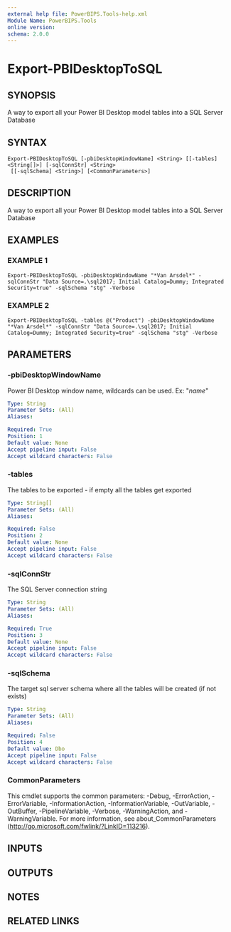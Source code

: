 ```yaml
---
external help file: PowerBIPS.Tools-help.xml
Module Name: PowerBIPS.Tools
online version:
schema: 2.0.0
---
```


# Export-PBIDesktopToSQL

## SYNOPSIS
A way to export all your Power BI Desktop model tables into a SQL Server Database

## SYNTAX

```
Export-PBIDesktopToSQL [-pbiDesktopWindowName] <String> [[-tables] <String[]>] [-sqlConnStr] <String>
 [[-sqlSchema] <String>] [<CommonParameters>]
```

## DESCRIPTION
A way to export all your Power BI Desktop model tables into a SQL Server Database

## EXAMPLES

### EXAMPLE 1
```
Export-PBIDesktopToSQL -pbiDesktopWindowName "*Van Arsdel*" -sqlConnStr "Data Source=.\sql2017; Initial Catalog=Dummy; Integrated Security=true" -sqlSchema "stg" -Verbose
```

### EXAMPLE 2
```
Export-PBIDesktopToSQL -tables @("Product") -pbiDesktopWindowName "*Van Arsdel*" -sqlConnStr "Data Source=.\sql2017; Initial Catalog=Dummy; Integrated Security=true" -sqlSchema "stg" -Verbose
```

## PARAMETERS

### -pbiDesktopWindowName
Power BI Desktop window name, wildcards can be used.
Ex: "*name*"

```yaml
Type: String
Parameter Sets: (All)
Aliases:

Required: True
Position: 1
Default value: None
Accept pipeline input: False
Accept wildcard characters: False
```

### -tables
The tables to be exported - if empty all the tables get exported

```yaml
Type: String[]
Parameter Sets: (All)
Aliases:

Required: False
Position: 2
Default value: None
Accept pipeline input: False
Accept wildcard characters: False
```

### -sqlConnStr
The SQL Server connection string

```yaml
Type: String
Parameter Sets: (All)
Aliases:

Required: True
Position: 3
Default value: None
Accept pipeline input: False
Accept wildcard characters: False
```

### -sqlSchema
The target sql server schema where all the tables will be created (if not exists)

```yaml
Type: String
Parameter Sets: (All)
Aliases:

Required: False
Position: 4
Default value: Dbo
Accept pipeline input: False
Accept wildcard characters: False
```

### CommonParameters
This cmdlet supports the common parameters: -Debug, -ErrorAction, -ErrorVariable, -InformationAction, -InformationVariable, -OutVariable, -OutBuffer, -PipelineVariable, -Verbose, -WarningAction, and -WarningVariable.
For more information, see about_CommonParameters (http://go.microsoft.com/fwlink/?LinkID=113216).

## INPUTS

## OUTPUTS

## NOTES

## RELATED LINKS

